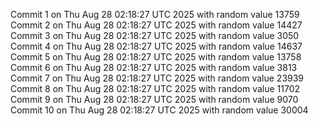 Commit 1 on Thu Aug 28 02:18:27 UTC 2025 with random value 13759
Commit 2 on Thu Aug 28 02:18:27 UTC 2025 with random value 14427
Commit 3 on Thu Aug 28 02:18:27 UTC 2025 with random value 3050
Commit 4 on Thu Aug 28 02:18:27 UTC 2025 with random value 14637
Commit 5 on Thu Aug 28 02:18:27 UTC 2025 with random value 13758
Commit 6 on Thu Aug 28 02:18:27 UTC 2025 with random value 3813
Commit 7 on Thu Aug 28 02:18:27 UTC 2025 with random value 23939
Commit 8 on Thu Aug 28 02:18:27 UTC 2025 with random value 11702
Commit 9 on Thu Aug 28 02:18:27 UTC 2025 with random value 9070
Commit 10 on Thu Aug 28 02:18:27 UTC 2025 with random value 30004
